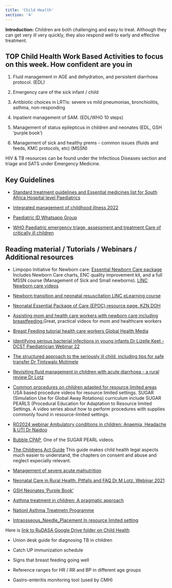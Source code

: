 ```yaml
---
title: 'Child Health'
section: '4'
---
```


**Introduction:**  Children are both challenging and easy to treat. Although they can get very ill very quickly, they also respond well to early and effective treatment.

## TOP Child Health Work Based Activities to focus on this week. How confident are you in

1. Fluid management in AGE and dehydration, and persistent diarrhoea protocol. (EDL)

2. Emergency care of the sick infant / child

3. Antibiotic choices in LRTIs: severe vs mild pneumonias, bronchiolitis, asthma, non-responding

4. Inpatient management of SAM. (EDL/WHO 10 steps)

5. Management of status epilepticus in children and neonates (EDL, GSH ‘purple book’)

6. Management of sick and healthy prems - common issues (fluids and feeds, KMC protocols, etc) (MSSN)

HIV & TB resources can be found under the Infectious Diseases section and triage and SATS under Emergency Medicine.

## Key Guidelines

* [Standard treatment guidelines and Essential medicines list for South Africa Hospital level Paediatrics](https://www.knowledgehub.org.za/elibrary/hospital-level-paediatrics-standard-treatment-)

* [Integrated management of childhood illness 2022](https://knowledgehub.health.gov.za/elibrary/integrated-management-childhood-illness-2022)

* [Paediatric ID Whatsapp Group](https://chat.whatsapp.com/KZX2OiPxQwsIrsMSr4cIqX)

* [WHO Paediatric emergency triage, assessment and treatment Care of critically ill children](https://apps.who.int/iris/bitstream/handle/10665/204463/9789241510219_eng.pdf)

## Reading material / Tutorials / Webinars / Additional resources

* Limpopo Initiative for Newborn care: [Essential Newborn Care package](http://www.lincare.co.za/?page_id=1207) Includes Newborn Care charts, ENC quality improvement kit, and a full MSSN course (Management of Sick and Small newborns). [LINC Newborn care videos](https://www.youtube.com/@limpopoinitiativefornewbor511/featured)

* [Newborn transition and neonatal resuscitation LINC eLearning course](http://www.lincare.co.za/?page_id=1201)

* [Neonatal Essential Package of Care (EPOC) resource page. KZN DOH](http://www.kznhealth.gov.za/neonates/ess-pack/essential-package.htm)

* [Assisting mom and health care workers with newborn care including breastfeeding](https://globalhealthmedia.org/videos/),Great, practical videos for mom and healthcare workers

* [Breast Feeding tutorial health care workers Global Health Media](https://globalhealthmedia.org/videos/the-breastfeeding-method/)

* [Identifying serious bacterial infections in young infants Dr Lizelle Keet - DCST Paediatrician Webinar 22](https://youtu.be/jfrWM_U89fQ)

* [The structured approach to the seriously ill child, including tips for safe transfer Dr Tintswalo Motimele](https://youtube/Yl7eht7d3uI)

* [Revisiting fluid management in children with acute diarrhoea - a rural review Dr Lotz](https://www.youtube.com/watch?v=F_YGxnIlLog)

* [Common procedures on children adapted for resource limited areas](https://sugarprep.org/videos/) USA based procedure videos for resource limited settings. SUGAR (Simulation Use for Global Away Rotations) curriculum include SUGAR PEARLS (Procedural Education for Adaptation to Resource limited Settings. A video series about how to perform procedures with supplies commonly found in resource-limited settings.

* [RO2024 webinar Ambulatory conditions in children: Anaemia, Headache & UTI Dr Naidoo](https://www.youtube.com/watch?v=xNwi25JhO_0)

* [Bubble CPAP](https://sugarprep.org/videos/#Bubble_CPAP), One of the SUGAR PEARL videos.

* [The Childrens Act Guide](http://www.ci.uct.ac.za/sites/default/files/image_tool/images/367/publication/2013/Childrens%20Act%20Guide%20for%20Health%20Professionals%202013.pdf) This guide makes child health legal aspects much easier to understand, the chapters on consent and abuse and neglect especially relevant.

* [Management of severe acute malnutrition](http://www.samj.org.za/index.php/samj/article/view/10072)

* [Neonatal Care in Rural Health. Pitfalls and FAQ Dr M Lotz. Webinar 2021](https://youtu.be/aXqzO7EaDO4)

* [GSH Neonates ‘Purple Book’](https://neonatalguidelines.com)

* [Asthma treatment in children: A pragmatic approach](https://allsa.org/wp-content/uploads/2019/03/Asthma-treatment-in-children-a-pragatic-approach.pdf)

* [Nationl Asthma Treatmetn Programme](https://www.asthmasa.org)

* [Intraosseous_Needle_Placement In resource limited setting](https://sugarprep.org/videos/#Intraosseous_Needle_Placement)

Here is [link to RuDASA Google Drive folder on Child Health](https://drive.google.com/drive/folders/1OSeEWybfm_FZ3ZJDlnvGGdlXHaZiHcq4?usp=sharing)

* Union desk guide for diagnosing TB in children

* Catch UP immunization schedule

* Signs that breast feeding going well

* Reference ranges for HR / RR and BP in different age groups

* Gastro-enteritis monitoring tool (used by CMH)

<!--
    This is a comment and is not displayed on the website. Do not alter this text between arrows (->).
    To change the content in this file, simply retype/ copy+paste any text above, as you would in a normal text file/ word document.

    The hashtag ( # ) symbols followed by a space and then text show a heading. The more #s you have, the smaller/"less important" the heading. You can add up to 6 # but we suggest max 4 #. make sure each heading is on a separate line.

    The single star ( * ) followed by a space and then text shows an item in a bulleted list. Make sure each item is on a separate line. 
    
    The number (e.g., "1." "2." etc.) followed by a space and then text shows an item in a numbered list. Make sure each item is on a separate line. 

    The text surrounded by double stars ( ** ) with no space show bold text.

    The text surrounded by single stars ( * ) with no space show italic text.

    Links are created by putting the text you want to show in square brackets ( [] ) followed by the link in round brackets ( () ). For example, [RuReSA](https://ruresa.org.za/) will show as RuReSA and link to the RuReSA website.

    Please refer to the "HOW TO USE" or "HOW TO USE SHORT" files for more information.
 -->

